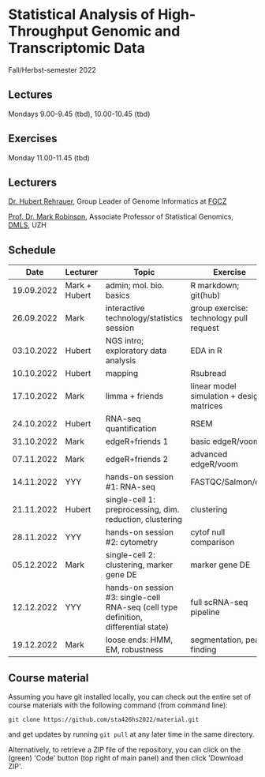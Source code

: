 # Statistical Analysis of High-Throughput Genomic and Transcriptomic Data
Fall/Herbst-semester 2022

## Lectures
Mondays 9.00-9.45 (tbd), 10.00-10.45 (tbd)

## Exercises
Monday 11.00-11.45 (tbd)

## Lecturers

[Dr. Hubert Rehrauer](http://www.fgcz.ch/the-center/people/rehrauer.html), Group Leader of Genome Informatics at [FGCZ](http://www.fgcz.ch/)  

[Prof. Dr. Mark Robinson](https://robinsonlabuzh.github.io/), Associate Professor of Statistical Genomics, [DMLS](https://www.mls.uzh.ch/en.html), UZH  

## Schedule

| Date  | Lecturer | Topic | Exercise | JC1 | JC2 |
| --- | --- | --- | --- | --- | --- |
| 19.09.2022  | Mark + Hubert  | admin; mol. bio. basics | R markdown; git(hub) | | |
| 26.09.2022  | Mark | interactive technology/statistics session  | group exercise: technology pull request | | |
| 03.10.2022  | Hubert | NGS intro; exploratory data analysis | EDA in R | | |
| 10.10.2022  | Hubert | mapping  | Rsubread | | |
| 17.10.2022  | Mark | limma + friends | linear model simulation + design matrices | | |
| 24.10.2022  | Hubert | RNA-seq quantification | RSEM  | X | X |
| 31.10.2022  | Mark | edgeR+friends 1 | basic edgeR/voom | X  | X |
| 07.11.2022  | Mark | edgeR+friends 2 | advanced edgeR/voom | X | X |
| 14.11.2022  | YYY | hands-on session #1: RNA-seq  | FASTQC/Salmon/etc. | X | X |
| 21.11.2022  | Hubert | single-cell 1: preprocessing, dim. reduction, clustering | clustering | X | X |
| 28.11.2022  | YYY | hands-on session #2: cytometry  | cytof null comparison | X | X |
| 05.12.2022  | Mark | single-cell 2: clustering, marker gene DE  | marker gene DE | X | X
| 12.12.2022  | YYY | hands-on session #3: single-cell RNA-seq (cell type definition, differential state)  | full scRNA-seq pipeline | X | X |
| 19.12.2022  | Mark | loose ends: HMM, EM, robustness   | segmentation, peak finding | X | X |
 

## Course material

Assuming you have git installed locally, you can check out the entire set of course materials with the following command (from command line):
```
git clone https://github.com/sta426hs2022/material.git
```  
and get updates by running `git pull` at any later time in the same directory.

Alternatively, to retrieve a ZIP file of the repository, you can click on the (green) 'Code' button (top right of main panel) and then click 'Download ZIP'.
